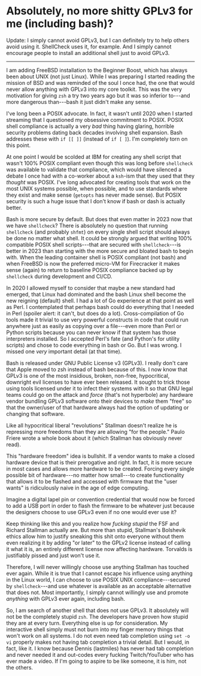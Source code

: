 # Absolutely, no more shitty GPLv3 for me (including bash)?

Update: I simply cannot avoid GPLv3, but I can definitely try to help others avoid using it. ShellCheck uses it, for example. And I simply cannot encourage people to install an additional shell just to avoid GPLv3.

----

I am adding FreeBSD installation to the Beginner Boost, which has always been about UNIX (not just Linux). While I was preparing I started reading the mission of BSD and was reminded of the soul I once had, the one that would never allow anything with GPLv3 into my core toolkit. This was the very motivation for giving `zsh` a try two years ago but it was so inferior to---and more dangerous than---bash it just didn't make any sense.

I've long been a POSIX advocate. In fact, it wasn't until 2020 when I started streaming that I questioned my obsessive commitment to POSIX. POSIX shell compliance is actually a very *bad* thing having glaring, horrible security problems dating back decades involving shell expansion. Bash addresses these with `if [[ ]]` (instead of `if [ ]`). I'm completely torn on this point.

At one point I would be scolded at IBM for creating any shell script that wasn't 100% POSIX compliant even though this was long before `shellcheck` was available to validate that compliance, which would have silenced a debate I once had with a co-worker about a `ksh`-ism that they used that they *thought* was POSIX. I've long advocated for creating tools that work on the most UNIX systems possible, when possible, and to use standards where they exist and make sense (`getopts` has never made sense). But POSIX security is such a huge issue that I don't know if bash or dash is actually better.

Bash is more secure by default. But does that even matter in 2023 now that we have `shellcheck`? There is absolutely no question that running `shellcheck` (and probably `shfmt`) on every single shell script should always be done no matter what shell. It could be strongly argued that writing 100% compatible POSIX shell scripts---that are secured with `shellcheck`---is better in 2023 than starting with the more secure and bloated bash to begin with. When the leading container shell is POSIX compliant (not bash) and when FreeBSD is now the preferred micro-VM for Firecracker it makes sense (again) to return to baseline POSIX compliance backed up by `shellcheck` during development and CI/CD.

In 2020 I allowed myself to consider that maybe a new standard had emerged, that Linux had dominated and the bash Linux shell become the new reigning (default) shell. I had a lot of Go experience at that point as well as Perl. I contemplated that perhaps bash could do everything that I needed in Perl (spoiler alert: it can't, but does do a lot). Cross-compilation of Go tools made it trivial to use very powerful constructs in code that could run anywhere just as easily as copying over a file---even more than Perl or Python scripts because you can never know if that system has those interpreters installed. So I accepted Perl's fate (and Python's for utility scripts) and chose to code everything in bash or Go. But I was wrong. I missed one *very* important detail (at that time).

Bash is released under GNU Public License v3 (GPLv3). I really don't care that Apple moved to zsh instead of bash because of this. I now know that GPLv3 is one of the most insidious, broken, non-free, hypocritical, downright evil licenses to have ever been released. It sought to trick those using tools licensed under it to infect their systems with it so that GNU legal teams could go on the attack and *force* (that's not hyperbole) any hardware vendor bundling GPLv3 software onto their devices to *make* them "free" so that the owner/user of that hardware always had the option of updating or changing that software.

Like all hypocritical liberal "revolutions" Stallman doesn't realize he is repressing more freedoms than they are allowing "for the people." Paulo Friere wrote a whole book about it (which Stallman has obviously never read).

This "hardware freedom" idea is bullshit. If a vendor wants to make a closed hardware device that is their prerogative and right. In fact, it is more secure in most cases and allows more hardware to be created. Forcing every single possible bit of hardware---no matter how small---to create functionality that allows it to be flashed and accessed with firmware that the "user wants" is ridiculously naive in the age of edge computing.

Imagine a digital lapel pin or convention credential that would now be forced to add a USB port in order to flash the firmware to be whatever just because the designers choose to use GPLv3 even if no one would ever use it?

Keep thinking like this and you realize how *fucking stupid* the FSF and Richard Stallman actually are. But more than stupid, Stallman's Bolshevik ethics allow him to justify sneaking this shit onto everyone without them even realizing it by adding "or later" to the GPLv2 license instead of calling it what it is, an entirely different license now affecting hardware. Torvalds is justifiably pissed and just won't use it.

Therefore, I will never willingly choose use anything Stallman has touched ever again. While it is true that I cannot escape his influence using anything in the Linux world, I can choose to use POSIX UNIX compliance---secured by `shellcheck`---and use whatever is available as an acceptable alternative that does not. Most importantly, I simply cannot willingly use and promote *anything* with GPLv3 ever again, including bash.

So, I am search of another shell that does not use GPLv3. It absolutely will not be the completely stupid `zsh`. The developers have proven how stupid they are at every turn. Everything else is up for consideration. My interactive shell simply must not burn into my finger memory things that won't work on all systems. I do not even need tab completion using `set -o vi` properly makes not having tab completion a trivial detail. But I would, in fact, like it. I know because Dennis (lastmiles) has never had tab completion and never needed it and out-codes every fucking Twitch/YouTuber who has ever made a video. If I'm going to aspire to be like someone, it is him, not the others.
